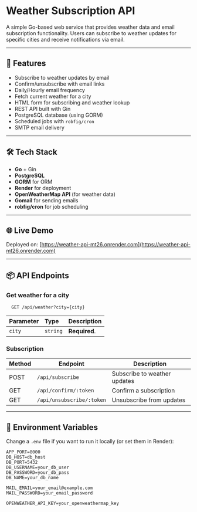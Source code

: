 
# Weather Subscription API

A simple Go-based web service that provides weather data and email subscription functionality. Users can subscribe to weather updates for specific cities and receive notifications via email.

---

## 🚀 Features

- Subscribe to weather updates by email
- Confirm/unsubscribe with email links
- Daily/Hourly email frequency
- Fetch current weather for a city
- HTML form for subscribing and weather lookup
- REST API built with Gin
- PostgreSQL database (using GORM)
- Scheduled jobs with `robfig/cron`
- SMTP email delivery

---

## 🛠 Tech Stack

- **Go** + Gin
- **PostgreSQL**
- **GORM** for ORM
- **Render** for deployment
- **OpenWeatherMap API** (for weather data)
- **Gomail** for sending emails
- **robfig/cron** for job scheduling

---

## 🌐 Live Demo

Deployed on: [https://weather-api-mt26.onrender.com](https://weather-api-mt26.onrender.com)

---

## 📦 API Endpoints


### Get weather for a city


```http
  GET /api/weather?city={city}
```

| Parameter | Type     | Description                |
| :-------- | :------- | :------------------------- |
| `city` | `string` | **Required**.   |


### Subscription

| Method | Endpoint                 | Description                   |
|--------|--------------------------|-------------------------------|
| POST   | `/api/subscribe`          | Subscribe to weather updates   |
| GET    | `/api/confirm/:token`     | Confirm a subscription         |
| GET    | `/api/unsubscribe/:token` | Unsubscribe from updates       |

---

## 📄 Environment Variables

Change a `.env` file if you want to run it locally (or set them in Render):

```env
APP_PORT=8000
DB_HOST=db_host
DB_PORT=5432
DB_USERNAME=your_db_user
DB_PASSWORD=your_db_pass
DB_NAME=your_db_name

MAIL_EMAIL=your_email@example.com
MAIL_PASSWORD=your_email_password

OPENWEATHER_API_KEY=your_openweathermap_key
```

